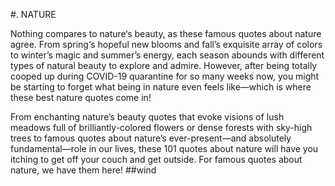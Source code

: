#.  NATURE


Nothing compares to nature‘s beauty, as these famous quotes about nature agree. From spring‘s hopeful new blooms and fall’s exquisite array of colors to winter’s magic and summer’s energy, each season abounds with different types of natural beauty to explore and admire. However, after being totally cooped up during COVID-19 quarantine for so many weeks now, you might be starting to forget what being in nature even feels like—which is where these best nature quotes come in!

From enchanting nature’s beauty quotes that evoke visions of lush meadows full of brilliantly-colored flowers or dense forests with sky-high trees to famous quotes about nature’s ever-present—and absolutely fundamental—role in our lives, these 101 quotes about nature will have you itching to get off your couch and get outside. For famous quotes about nature, we have them here!
##wind


